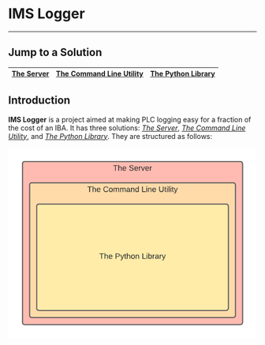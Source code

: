 # IMS Logger
___

## Jump to a Solution
| [The Server](server) | [The Command Line Utility](cmd) | [The Python Library](py) |
|----|----|----|

## Introduction

**IMS Logger** is a project aimed at making PLC logging easy for a fraction of the cost of an IBA. It has three solutions: [*The Server*](server), [*The Command Line Utility*](cmd), and [*The Python Library*](py). They are structured as follows:

![Project Structure](img/project-structure.png)